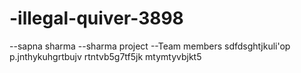 # -illegal-quiver-3898

--sapna sharma
--sharma project
--Team members
sdfdsghtjkuli'op
p.jnthykuhgrtbujv rtntvb5g7tf5jk mtymtyvbjkt5